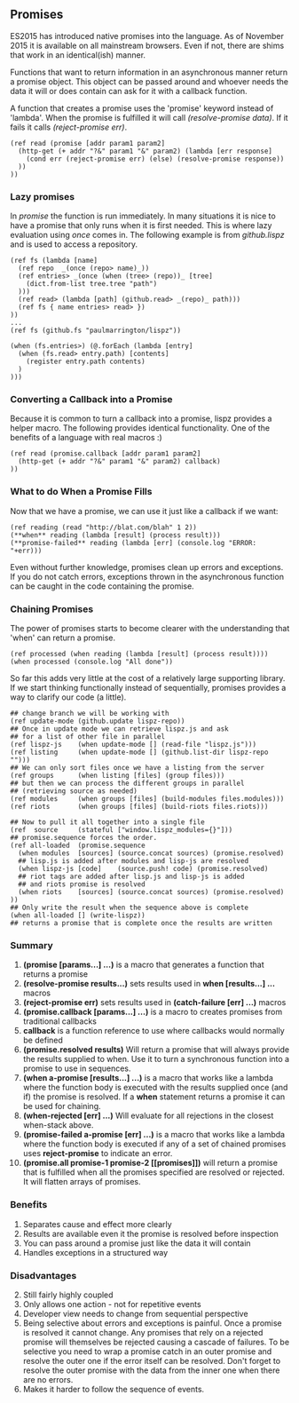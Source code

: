 ## Promises
ES2015 has introduced native promises into the language. As of November 2015 it is available on all mainstream browsers. Even if not, there are shims that work in an identical(ish) manner.

Functions that want to return information in an asynchronous manner return a promise object. This object can be passed around and whoever needs the data it will or does contain can ask for it with a callback function.

A function that creates a promise uses the 'promise' keyword instead of 'lambda'. When the promise is fulfilled it will call _(resolve-promise data)_. If it fails it calls _(reject-promise err)_.

    (ref read (promise [addr param1 param2]
      (http-get (+ addr "?&" param1 "&" param2) (lambda [err response]
        (cond err (reject-promise err) (else) (resolve-promise response))
      ))
    ))

### Lazy promises

In _promise_ the function is run immediately. In many situations it is nice to
have a promise that only runs when it is first needed. This is where lazy evaluation using _once_ comes in. The following example is from _github.lispz_ and is used to access a repository.

    (ref fs (lambda [name]
      (ref repo  _(once (repo> name)_))
      (ref entries> _(once (when (tree> (repo))_ [tree]
        (dict.from-list tree.tree "path")
      )))
      (ref read> (lambda [path] (github.read> _(repo)_ path)))
      (ref fs { name entries> read> })
    ))
    ...
    (ref fs (github.fs "paulmarrington/lispz"))

    (when (fs.entries>) (@.forEach (lambda [entry]
      (when (fs.read> entry.path) [contents]
        (register entry.path contents)
      )
    )))

### Converting a Callback into a Promise

Because it is common to turn a callback into a promise, lispz provides a helper macro. The following provides identical functionality. One of the benefits of a language with real macros :)

    (ref read (promise.callback [addr param1 param2]
      (http-get (+ addr "?&" param1 "&" param2) callback)
    ))

### What to do When a Promise Fills

Now that we have a promise, we can use it just like a callback if we want:

    (ref reading (read "http://blat.com/blah" 1 2))
    (**when** reading (lambda [result] (process result)))
    (**promise-failed** reading (lambda [err] (console.log "ERROR: "+err)))

Even without further knowledge, promises clean up errors and exceptions. If you do not catch errors, exceptions thrown in the asynchronous function can be caught in the code containing the promise.

### Chaining Promises

The power of promises starts to become clearer with the understanding that 'when' can return a promise.

    (ref processed (when reading (lambda [result] (process result))))
    (when processed (console.log "All done"))

So far this adds very little at the cost of a relatively large supporting library. If we start thinking functionally instead of sequentially, promises provides a way to clarify our code (a little).

    ## change branch we will be working with
    (ref update-mode (github.update lispz-repo))
    ## Once in update mode we can retrieve lispz.js and ask
    ## for a list of other file in parallel
    (ref lispz-js    (when update-mode [] (read-file "lispz.js")))
    (ref listing     (when update-mode [] (github.list-dir lispz-repo "")))
    ## We can only sort files once we have a listing from the server
    (ref groups      (when listing [files] (group files)))
    ## but then we can process the different groups in parallel
    ## (retrieving source as needed)
    (ref modules     (when groups [files] (build-modules files.modules)))
    (ref riots       (when groups [files] (build-riots files.riots)))

    ## Now to pull it all together into a single file
    (ref  source     (stateful ["window.lispz_modules={}"]))
    ## promise.sequence forces the order.
    (ref all-loaded  (promise.sequence
      (when modules  [sources] (source.concat sources) (promise.resolved)
      ## lisp.js is added after modules and lisp-js are resolved
      (when lispz-js [code]    (source.push! code) (promise.resolved)
      ## riot tags are added after lisp.js and lisp-js is added
      ## and riots promise is resolved
      (when riots    [sources] (source.concat sources) (promise.resolved)
    ))
    ## Only write the result when the sequence above is complete
    (when all-loaded [] (write-lispz))
    ## returns a promise that is complete once the results are written

### Summary

1. **(promise [params...] ...)** is a macro that generates a function that returns a promise
  1. **(resolve-promise results...)** sets results used in **when [results...] ...** macros
  2. **(reject-promise err)** sets results used in **(catch-failure [err] ...)** macros
2. **(promise.callback [params...] ...)** is a macro to creates promises from traditional callbacks
  1. **callback** is a function reference to use where callbacks would normally be defined
3. **(promise.resolved results)** Will return a promise that will always provide the results supplied to when. Use it to turn a synchronous function into a promise to use in sequences.
4. **(when a-promise [results...] ...)** is a macro that works like a lambda where the function body is executed with the results supplied once (and if) the promise is resolved. If a **when** statement returns a promise it can be used for chaining.
4. **(when-rejected [err] ...)** Will evaluate for all rejections in the closest when-stack above.
5. **(promise-failed a-promise [err] ...)** is a macro that works like a lambda where the function body is executed if any of a set of chained promises uses **reject-promise** to indicate an error.
6. **(promise.all promise-1 promise-2 [[promises]])** will return a promise that is fulfilled when all the promises specified are resolved or rejected. It will flatten arrays of promises.

### Benefits
1. Separates cause and effect more clearly
2. Results are available even it the promise is resolved before inspection
3. You can pass around a promise just like the data it will contain
4. Handles exceptions in a structured way

### Disadvantages
2. Still fairly highly coupled
3. Only allows one action - not for repetitive events
4. Developer view needs to change from sequential perspective
5. Being selective about errors and exceptions is painful. Once a promise is resolved it cannot change. Any promises that rely on a rejected promise will themselves be rejected causing a cascade of failures. To be selective you need to wrap a promise catch in an outer promise and resolve the outer one if the error itself can be resolved. Don't forget to resolve the outer promise with the data from the inner one when there are no errors.
6. Makes it harder to follow the sequence of events.
